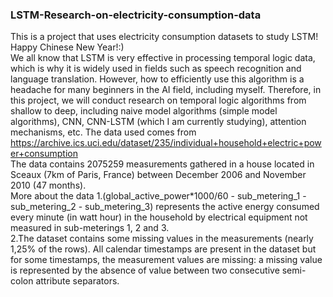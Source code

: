 ### LSTM-Research-on-electricity-consumption-data
This is a project that uses electricity consumption datasets to study LSTM!  
Happy Chinese New Year!:)  
We all know that LSTM is very effective in processing temporal logic data, which is why it is widely used in fields such as speech recognition and language translation. However, how to efficiently use this algorithm is a headache for many beginners in the AI field, including myself. Therefore, in this project, we will conduct research on temporal logic algorithms from shallow to deep, including naive model algorithms (simple model algorithms), CNN, CNN-LSTM (which I am currently studying), attention mechanisms, etc. The data used comes from  
https://archive.ics.uci.edu/dataset/235/individual+household+electric+power+consumption  
The data contains 2075259 measurements gathered in a house located in Sceaux (7km of Paris, France) between December 2006 and November 2010 (47 months).   
More about the data
1.(global_active_power*1000/60 - sub_metering_1 - sub_metering_2 - sub_metering_3) represents the active energy consumed every minute (in watt hour) in the household by electrical equipment not measured in sub-meterings 1, 2 and 3.  
2.The dataset contains some missing values in the measurements (nearly 1,25% of the rows). All calendar timestamps are present in the dataset but for some timestamps, the measurement values are missing: a missing value is represented by the absence of value between two consecutive semi-colon attribute separators. 
